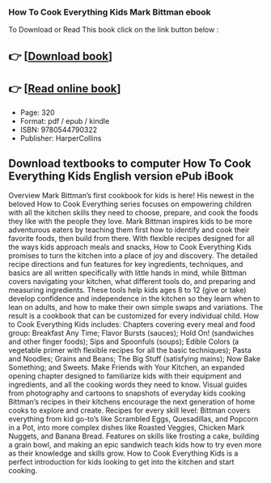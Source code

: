 ### How To Cook Everything Kids Mark Bittman ebook

To Download or Read This book click on the link button below :

## 👉  [**[Download book](http://filesbooks.info/download.php?group=book&from=github.com&id=718458&lnk=1061 "Download book")**]

## 👉  [**[Read online book](http://filesbooks.info/download.php?group=book&from=github.com&id=718458&lnk=1061 "Read online book")**]


* Page: 320
* Format: pdf / epub / kindle
* ISBN: 9780544790322
* Publisher: HarperCollins



## Download textbooks to computer How To Cook Everything Kids English version ePub iBook


Overview
Mark Bittman’s first cookbook for kids is here! His newest in the beloved How to Cook Everything series focuses on empowering children with all the kitchen skills they need to choose, prepare, and cook the foods they like with the people they love. Mark Bittman inspires kids to be more adventurous eaters by teaching them first how to identify and cook their favorite foods, then build from there. With flexible recipes designed for all the ways kids approach meals and snacks, How to Cook Everything Kids promises to turn the kitchen into a place of joy and discovery. The detailed recipe directions and fun features for key ingredients, techniques, and basics are all written specifically with little hands in mind, while Bittman covers navigating your kitchen, what different tools do, and preparing and measuring ingredients. These tools help kids ages 8 to 12 (give or take) develop confidence and independence in the kitchen so they learn when to lean on adults, and how to make their own simple swaps and variations. The result is a cookbook that can be customized for every individual child. How to Cook Everything Kids includes: Chapters covering every meal and food group: Breakfast Any Time; Flavor Bursts (sauces); Hold On! (sandwiches and other finger foods); Sips and Spoonfuls (soups); Edible Colors (a vegetable primer with flexible recipes for all the basic techniques); Pasta and Noodles; Grains and Beans; The Big Stuff (satisfying mains); Now Bake Something; and Sweets. Make Friends with Your Kitchen, an expanded opening chapter designed to familiarize kids with their equipment and ingredients, and all the cooking words they need to know. Visual guides from photography and cartoons to snapshots of everyday kids cooking Bittman’s recipes in their kitchens encourage the next generation of home cooks to explore and create. Recipes for every skill level: Bittman covers everything from kid go-to’s like Scrambled Eggs, Quesadillas, and Popcorn in a Pot, into more complex dishes like Roasted Veggies, Chicken Mark Nuggets, and Banana Bread. Features on skills like frosting a cake, building a grain bowl, and making an epic sandwich teach kids how to try even more as their knowledge and skills grow. 
 How to Cook Everything Kids is a perfect introduction for kids looking to get into the kitchen and start cooking.



